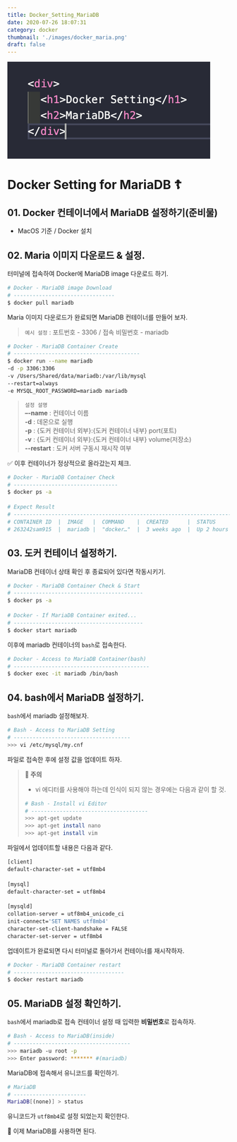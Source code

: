 ```yaml
---
title: Docker_Setting_MariaDB
date: 2020-07-26 18:07:31
category: docker
thumbnail: './images/docker_maria.png'
draft: false
---
```


![](./images/docker_maria.png)

# Docker Setting for MariaDB ☦️

## 01. Docker 컨테이너에서 MariaDB 설정하기(준비물)

- MacOS 기준 / Docker 설치

## 02. Maria 이미지 다운로드 & 설정.

터미널에 접속하여 Docker에 MariaDB image 다운로드 하기.

```sh
# Docker - MariaDB image Download
# --------------------------------
$ docker pull mariadb
```

Maria 이미지 다운로드가 완료되면 MariaDB 컨테이너를 만들어 보자.

> `예시 설정` : 포트번호 - 3306 / 접속 비밀번호 - mariadb

```sh
# Docker - MariaDB Container Create
# ----------------------------------------
$ docker run --name mariadb
-d -p 3306:3306
-v /Users/Shared/data/mariadb:/var/lib/mysql
--restart=always
-e MYSQL_ROOT_PASSWORD=mariadb mariadb
```

> `설정 설명`  
> **–-name** : 컨테이너 이름  
> **-d** : 데몬으로 실행  
> **-p** : {도커 컨테이너 외부}:{도커 컨테이너 내부} port(포트)  
> **-v** : {도커 컨테이너 외부}:{도커 컨테이너 내부} volume(저장소)  
> **--restart** : 도커 서버 구동시 재시작 여부

✅ 이후 컨테이너가 정상적으로 올라갔는지 체크.

```sh
# Docker - MariaDB Container Check
# ---------------------------------
$ docker ps -a

# Expect Result
# --------------------------------------------------------------------------------------------------
# CONTAINER ID  |  IMAGE   |  COMMAND    |  CREATED      |  STATUS      |  PORTS          | NAMES
# 263242sam915  |  mariadb |  "docker…"  |  3 weeks ago  |  Up 2 hours  |  3306->3306/tcp | mariadb
```

## 03. 도커 컨테이너 설정하기.

MariaDB 컨테이너 상태 확인 후 종료되어 있다면 작동시키기.

```sh
# Docker - MariaDB Container Check & Start
# -----------------------------------------
$ docker ps -a

# Docker - If MariaDB Container exited...
# -----------------------------------------
$ docker start mariadb
```

이후에 mariadb 컨테이너의 `bash`로 접속한다.

```sh
# Docker - Access to MariaDB Container(bash)
# -------------------------------------------
$ docker exec -it mariadb /bin/bash
```

## 04. bash에서 MariaDB 설정하기.

`bash`에서 mariadb 설정해보자.

```sh
# Bash - Access to MariaDB Setting
# -------------------------------------
>>> vi /etc/mysql/my.cnf
```

파일로 접속한 후에 설정 값을 업데이트 하자.

> **🚨 주의**
>
> - vi 에디터를 사용해야 하는데 인식이 되지 않는 경우에는 다음과 같이 할 것.
>
> ```sh
> # Bash - Install vi Editor
> # -------------------------------------
> >>> apt-get update
> >>> apt-get install nano
> >>> apt-get install vim
>
> ```

파일에서 업데이트할 내용은 다음과 같다.

```sh
[client]
default-character-set = utf8mb4

[mysql]
default-character-set = utf8mb4

[mysqld]
collation-server = utf8mb4_unicode_ci
init-connect='SET NAMES utf8mb4'
character-set-client-handshake = FALSE
character-set-server = utf8mb4

```

업데이트가 완료되면 다시 터미널로 돌아가서 컨테이너를 재시작하자.

```sh
# Docker - MariaDB Container restart
# -----------------------------------
$ docker restart mariadb
```

## 05. MariaDB 설정 확인하기.

`bash`에서 mariadb로 접속
컨테이너 설정 때 입력한 **비밀번호**로 접속하자.

```sh
# Bash - Access to MariaDB(inside)
# -------------------------------------
>>> mariadb -u root -p
>>> Enter password: ******* #(mariadb)
```

MariaDB에 접속해서 유니코드를 확인하기.

```sh
# MariaDB
# -----------------------
MariaDB[(none)] > status
```

유니코드가 `utf8mb4`로 설정 되었는지 확인한다.

👋 이제 MariaDB를 사용하면 된다.
